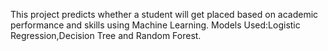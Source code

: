 This project predicts whether a student will get placed based on academic performance and skills using Machine Learning.
Models Used:Logistic Regression,Decision Tree and Random Forest.
